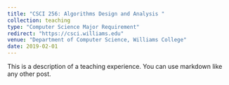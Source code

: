```yaml
---
title: "CSCI 256: Algorithms Design and Analysis "
collection: teaching
type: "Computer Science Major Requirement"
redirect: "https://csci.williams.edu"
venue: "Department of Computer Science, Williams College"
date: 2019-02-01
---
```


This is a description of a teaching experience. You can use markdown like any other post.
